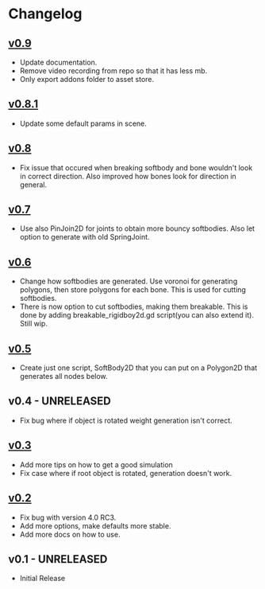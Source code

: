 # Changelog

## [v0.9](https://github.com/Ughuuu/godot-4-softbody2d/releases/tag/v0.9)

- Update documentation.
- Remove video recording from repo so that it has less mb.
- Only export addons folder to asset store.

## [v0.8.1](https://github.com/Ughuuu/godot-4-softbody2d/releases/tag/v0.8.1)

- Update some default params in scene.

## [v0.8](https://github.com/Ughuuu/godot-4-softbody2d/releases/tag/v0.8)

- Fix issue that occured when breaking softbody and bone wouldn't look in correct direction. Also improved how bones look for direction in general.

## [v0.7](https://github.com/Ughuuu/godot-4-softbody2d/releases/tag/v0.7)

- Use also PinJoin2D for joints to obtain more bouncy softbodies. Also let option to generate with old SpringJoint.

## [v0.6](https://github.com/Ughuuu/godot-4-softbody2d/releases/tag/v0.6)

- Change how softbodies are generated. Use voronoi for generating polygons, then store polygons for each bone. This is used for cutting softbodies.
- There is now option to cut softbodies, making them breakable. This is done by adding breakable_rigidboy2d.gd script(you can also extend it). Still wip.

## [v0.5](https://github.com/Ughuuu/godot-4-softbody2d/releases/tag/v0.5)

- Create just one script, SoftBody2D that you can put on a Polygon2D that generates all nodes below.

## v0.4 - UNRELEASED

- Fix bug where if object is rotated weight generation isn't correct.

## [v0.3](https://github.com/Ughuuu/godot-4-softbody2d/releases/tag/v0.3)

- Add more tips on how to get a good simulation
- Fix case where if root object is rotated, generation doesn't work.

## [v0.2](https://github.com/Ughuuu/godot-4-softbody2d/releases/tag/v0.2)

- Fix bug with version 4.0 RC3.
- Add more options, make defaults more stable.
- Add more docs on how to use.

## v0.1 - UNRELEASED

- Initial Release
